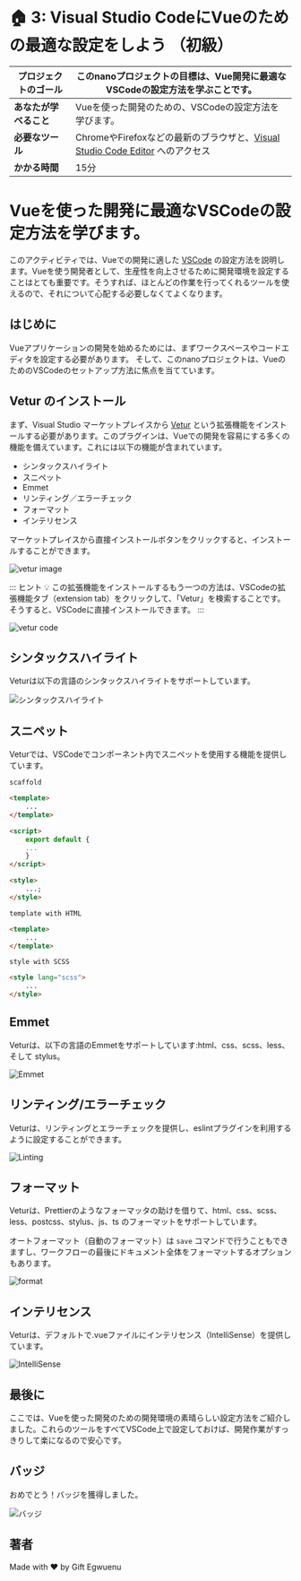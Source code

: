 # 🏠 3: Visual Studio CodeにVueのための最適な設定をしよう （初級）

| **プロジェクトのゴール**       | このnanoプロジェクトの目標は、Vue開発に最適なVSCodeの設定方法を学ぶことです。                                                      |
| --------------------------- | ---------------------------------------------------------------------------------------------------------------------- |
| **あなたが学べること**         | Vueを使った開発のための、VSCodeの設定方法を学びます。                                                                           |
| **必要なツール**              | ChromeやFirefoxなどの最新のブラウザと、[Visual Studio Code Editor](https://code.visualstudio.com/download) へのアクセス     |
| **かかる時間**       | 15分                                                                                                                    |

# Vueを使った開発に最適なVSCodeの設定方法を学びます。

このアクティビティでは、Vueでの開発に適した [VSCode](https://code.visualstudio.com/) の設定方法を説明します。Vueを使う開発者として、生産性を向上させるために開発環境を設定することはとても重要です。そうすれば、ほとんどの作業を行ってくれるツールを使えるので、それについて心配する必要しなくてよくなります。

## はじめに

Vueアプリケーションの開発を始めるためには、まずワークスペースやコードエディタを設定する必要があります。
そして、このnanoプロジェクトは、VueのためのVSCodeのセットアップ方法に焦点を当てています。

## Vetur のインストール

まず、Visual Studio マーケットプレイスから [Vetur](https://marketplace.visualstudio.com/items?itemName=octref.vetur) という拡張機能をインストールする必要があります。このプラグインは、Vueでの開発を容易にする多くの機能を備えています。これには以下の機能が含まれています。

- シンタックスハイライト
- スニペット
- Emmet
- リンティング／エラーチェック
- フォーマット
- インテリセンス

マーケットプレイスから直接インストールボタンをクリックすると、インストールすることができます。

![vetur image](./images/vetur-image.png)

::: ヒント 💡
この拡張機能をインストールするもう一つの方法は、VSCodeの拡張機能タブ（extension tab）をクリックして、「Vetur」を検索することです。そうすると、VSCodeに直接インストールできます。
:::

![vetur code](./images/vetur-code.png)

## シンタックスハイライト

Veturは以下の言語のシンタックスハイライトをサポートしています。

![シンタックスハイライト](./images/vue-highlight.png)

## スニペット

Veturでは、VSCodeでコンポーネント内でスニペットを使用する機能を提供しています。

`scaffold`

```html
<template>
	...
</template>

<script>
	export default {
	...
	}
</script>

<style>
	...;
</style>
```

`template with HTML`

```html
<template>
	...
</template>
```

`style with SCSS`

```html
<style lang="scss">
	...
</style>
```

## Emmet

Veturは、以下の言語のEmmetをサポートしています:html、css、scss、less、そして stylus。

![Emmet](./images/emmets.gif)

## リンティング/エラーチェック

Veturは、リンティングとエラーチェックを提供し、eslintプラグインを利用するように設定することができます。

![Linting](./images/vetur-lint.png)

## フォーマット

Veturは、Prettierのようなフォーマッタの助けを借りて、html、css、scss、less、postcss、stylus、js、ts のフォーマットをサポートしています。

オートフォーマット（自動のフォーマット）は `save` コマンドで行うこともできますし、ワークフローの最後にドキュメント全体をフォーマットするオプションもあります。

![format](./images/format.png)

## インテリセンス

Veturは、デフォルトで.vueファイルにインテリセンス（IntelliSense）を提供しています。

![IntelliSense](./images/intellisense.png)

## 最後に

ここでは、Vueを使った開発のための開発環境の素晴らしい設定方法をご紹介しました。これらのツールをすべてVSCode上で設定しておけば、開発作業がすっきりして楽になるので安心です。

## バッジ

おめでとう！バッジを獲得しました。

![バッジ](./images/vs-code.png)

## 著者

Made with ❤️ by Gift Egwuenu